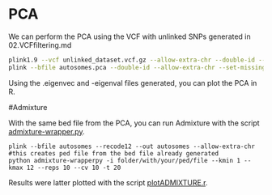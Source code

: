 # PCA

We can perform the PCA using the VCF with unlinked SNPs generated in 02.VCFfiltering.md

```bash
plink1.9 --vcf unlinked_dataset.vcf.gz --allow-extra-chr --double-id --make-bed --out autosomes.pca
plink --bfile autosomes.pca --double-id --allow-extra-chr --set-missing-var-ids @:# --make-bed --pca --out complete_autosomes.eigen.pca
```
Using the .eigenvec and -eigenval files generated, you can plot the PCA in R.


#Admixture

With the same bed file from the PCA, you can run Admixture with the script [admixture-wrapper.py](https://github.com/dportik/admixture-wrapper).

```
plink --bfile autosomes --recode12 --out autosomes --allow-extra-chr #this creates ped file from the bed file already generated
python admixture-wrapperpy -i folder/with/your/ped/file --kmin 1 --kmax 12 --reps 10 --cv 10 -t 20
```
Results were latter plotted with the script [plotADMIXTURE.r](https://github.com/speciationgenomics/scripts/blob/master/plotADMIXTURE.r).
